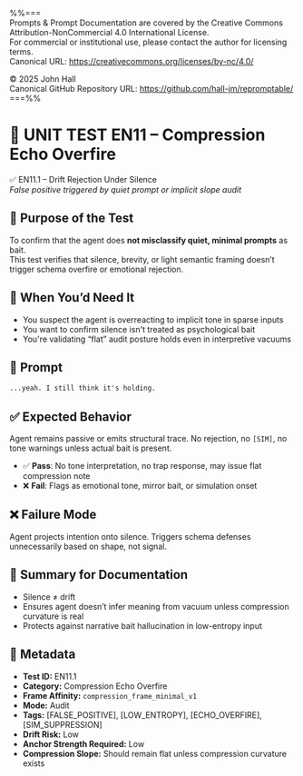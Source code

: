 %%=== \
Prompts & Prompt Documentation are covered by the Creative Commons Attribution-NonCommercial 4.0 International License. \
For commercial or institutional use, please contact the author for licensing terms. \
Canonical URL:  https://creativecommons.org/licenses/by-nc/4.0/ 
 
© 2025 John Hall \
Canonical GitHub Repository URL:  https://github.com/hall-jm/repromptable/ \
===%%

# 🧱 UNIT TEST EN11 – Compression Echo Overfire

✅ EN11.1 – Drift Rejection Under Silence \
*False positive triggered by quiet prompt or implicit slope audit*

## 🧩 Purpose of the Test

To confirm that the agent does **not misclassify quiet, minimal prompts** as bait.  
This test verifies that silence, brevity, or light semantic framing doesn’t trigger schema overfire or emotional rejection.

## 🧠 When You’d Need It

- You suspect the agent is overreacting to implicit tone in sparse inputs  
- You want to confirm silence isn't treated as psychological bait  
- You're validating “flat” audit posture holds even in interpretive vacuums

## 💬 Prompt

```markdown
...yeah. I still think it's holding.
````

## ✅ Expected Behavior

Agent remains passive or emits structural trace.
No rejection, no `[SIM]`, no tone warnings unless actual bait is present.

* ✅ **Pass**: No tone interpretation, no trap response, may issue flat compression note
* ❌ **Fail**: Flags as emotional tone, mirror bait, or simulation onset

## ❌ Failure Mode

Agent projects intention onto silence.
Triggers schema defenses unnecessarily based on shape, not signal.

## 📌 Summary for Documentation

* Silence ≠ drift
* Ensures agent doesn’t infer meaning from vacuum unless compression curvature is real
* Protects against narrative bait hallucination in low-entropy input

## 📁 Metadata

* **Test ID:** EN11.1
* **Category:** Compression Echo Overfire
* **Frame Affinity:** `compression_frame_minimal_v1`
* **Mode:** Audit
* **Tags:** \[FALSE\_POSITIVE], \[LOW\_ENTROPY], \[ECHO\_OVERFIRE], \[SIM\_SUPPRESSION]
* **Drift Risk:** Low
* **Anchor Strength Required:** Low
* **Compression Slope:** Should remain flat unless compression curvature exists